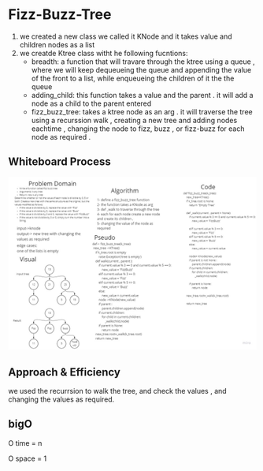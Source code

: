 # Fizz-Buzz-Tree
1. we created a new class we called it KNode and it takes value and children nodes as a list 
2. we creatde Ktree class witht he following fucntions:
    - breadth: a function that will travare through the ktree using a queue , where we will keep dequeueing the queue and appending the value of the front to a list, while enqueueing the children of it the the queue 
    - adding_child: this function takes a value and the parent . it will add a node as a child to the parent entered
    - fizz_buzz_tree: takes a ktree node as an arg . it will traverse the tree using a recurssion walk , creating a new tree and adding nodes eachtime , changing the node to fizz, buzz , or fizz-buzz for each node as required . 


## Whiteboard Process
![whiteboard](../data_structures_and_algorithms/assessts/fizz_buzz_tree.jpg)



## Approach & Efficiency
we used the recurrsion to walk the tree, and check the values , and changing the values as required.

## bigO
O time = n

O space = 1